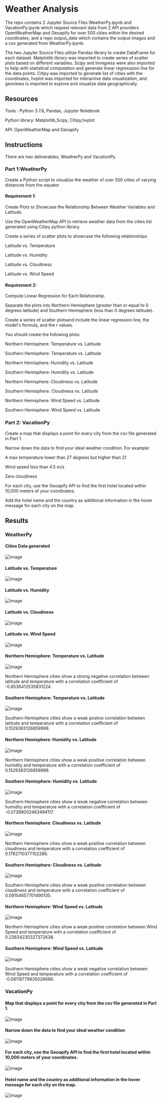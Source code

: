 
# Weather Analysis

The repo contains 2 Jupyter Source Files WeatherPy.ipynb and VacationPy.ipynb which request relevant data from 2 API providers OpenWeatherMap and Geoapify for over 500 cities within the desired coordinates, and a repo output_data which contains the output images and a csv generated from WeatherPy.ipynb.

The two Jupyter Source Files utilize Pandas library to create DataFrame for each dataset. Matplotlib library was imported to create series of scatter plots based on different variables. Scipy and linregress were also imported to help with statistical computation and generate linear regresssion line for the data points. Citipy was imported to generate list of cities with the coordinates, hvplot was imported for interactive data visualization, and geoviews is imported to explore and visualize data geographically.
##  Resources


Tools : Python 3.7.6, Pandas, Jupyter Notebook

Python library: Matplotlib,Scipy, Citipy,hvplot

API: OpenWeatherMap and Geoapify 
## Instructions

There are two deliverables, WeatherPy and VacationPy.

### Part 1:WeatherPy

Create a Python script to visualize the weather of over 500 cities of varying distances from the equator

#### Requirement 1: 
Create Plots to Showcase the Relationship Between Weather Variables and Latitude.

Use the OpenWeatherMap API to retrieve weather data from the cities list generated using Citipy python library.

Create a series of scatter plots to showcase the following relationships:

Latitude vs. Temperature

Latitude vs. Humidity

Latitude vs. Cloudiness

Latitude vs. Wind Speed

#### Requirement 2:

Compute Linear Regression for Each Relationship.

Separate the plots into Northern Hemisphere (greater than or equal to 0 degrees latitude) and Southern Hemisphere (less than 0 degrees latitude). 

Create a series of scatter plotsand include the linear regression line, the model's formula, and the r values.

You should create the following plots:

Northern Hemisphere: Temperature vs. Latitude

Southern Hemisphere: Temperature vs. Latitude

Northern Hemisphere: Humidity vs. Latitude

Southern Hemisphere: Humidity vs. Latitude

Northern Hemisphere: Cloudiness vs. Latitude

Southern Hemisphere: Cloudiness vs. Latitude

Northern Hemisphere: Wind Speed vs. Latitude

Southern Hemisphere: Wind Speed vs. Latitude


### Part 2: VacationPy

Create a map that displays a point for every city from the csv file generated in Part 1.

Narrow down the data to find your ideal weather condition. For example:

A max temperature lower than 27 degrees but higher than 21

Wind speed less than 4.5 m/s

Zero cloudiness

For each city, use the Geoapify API to find the first hotel located within 10,000 meters of your coordinates.

Add the hotel name and the country as additional information in the hover message for each city on the map.
## Results

### WeatherPy

#### Cities Data generated

![image](https://github.com/ShubhangiBidkar/python-api-challenge/assets/38162670/bd0ca6ea-5082-484e-84cc-2bd8510c63e3)

#### Latitude vs. Temperature
![image](https://github.com/ShubhangiBidkar/python-api-challenge/assets/38162670/2d641bd0-aa7f-4941-b04b-cd9b5744e353)


#### Latitude vs. Humidity
![image](https://github.com/ShubhangiBidkar/python-api-challenge/assets/38162670/e1382713-2d34-4e9f-819a-25faba1f3695)


#### Latitude vs. Cloudiness
![image](https://github.com/ShubhangiBidkar/python-api-challenge/assets/38162670/7ffb6e96-4fa4-442d-bd77-4b64d3761af5)


#### Latitude vs. Wind Speed
![image](https://github.com/ShubhangiBidkar/python-api-challenge/assets/38162670/2620a6ef-e621-49a0-8ed9-19d5121da6b8)


#### Northern Hemisphere: Temperature vs. Latitude
![image](https://github.com/ShubhangiBidkar/python-api-challenge/assets/38162670/d60b8bc9-14db-4f8c-8632-8989bed9778a)

Northern Hemisphere cities show a strong negative correlation between latitude and temperature with a correlation coefficient of -0.8536412535831224.


#### Southern Hemisphere: Temperature vs. Latitude
![image](https://github.com/ShubhangiBidkar/python-api-challenge/assets/38162670/89cfa6d1-d885-4d1f-97d0-fa04efd50939)

Southern Hemisphere cities show a weak postive correlation between latitude and temperature with a correlation coefficient of 0.1529383126859998.


#### Northern Hemisphere: Humidity vs. Latitude
![image](https://github.com/ShubhangiBidkar/python-api-challenge/assets/38162670/25c42f69-6a09-4a69-af46-9eeb7768315e)

Northern Hemisphere cities show a weak positive correlation between humidity and temperature with a correlation coefficient of 0.1529383126859998.


#### Southern Hemisphere: Humidity vs. Latitude
![image](https://github.com/ShubhangiBidkar/python-api-challenge/assets/38162670/7e26b077-0c00-416e-9a95-ff278d2a93c8)

Southern Hemisphere cities show a weak negative correlation between humidity and temperature with a correlation coefficient of -0.07388002463494117.



#### Northern Hemisphere: Cloudiness vs. Latitude
![image](https://github.com/ShubhangiBidkar/python-api-challenge/assets/38162670/afdf2984-dee0-404e-88fa-33af3e648ee2)

Northern Hemisphere cities show a weak positive correlation between cloudiness and temperature with a correlation coefficient of 0.1782710377102286.


#### Southern Hemisphere: Cloudiness vs. Latitude
![image](https://github.com/ShubhangiBidkar/python-api-challenge/assets/38162670/5522ddf9-7038-4e10-b7e5-ba7b9ed313e4)

Southern Hemisphere cities show a weak positive correlation between cloudiness and temperature with a correlation coefficient of 0.09154657701490135.



#### Northern Hemisphere: Wind Speed vs. Latitude
![image](https://github.com/ShubhangiBidkar/python-api-challenge/assets/38162670/11aa4eab-2f50-45c8-b504-c6dd2a1fd299)

Northern Hemisphere cities show a weak positive correlation between Wind Speed and temperature with a correlation coefficient of 0.23834230327372638.

#### Southern Hemisphere: Wind Speed vs. Latitude
![image](https://github.com/ShubhangiBidkar/python-api-challenge/assets/38162670/25755cd2-f051-4b4c-9046-4aed73404329)

Southern Hemisphere cities show a weak negative correlation between Wind Speed and temperature with a correlation coefficient of -0.06119779935026666.



### VacationPy

#### Map that displays a point for every city from the csv file generated in Part 1.
![image](https://github.com/ShubhangiBidkar/python-api-challenge/assets/38162670/1bbd5e43-dc70-4ed2-8413-ceb9a021cda0)


#### Narrow down the data to find your ideal weather condition
![image](https://github.com/ShubhangiBidkar/python-api-challenge/assets/38162670/9481f0d4-0e91-41c2-80f6-6e35a765a793)


#### For each city, use the Geoapify API to find the first hotel located within 10,000 meters of your coordinates.
![image](https://github.com/ShubhangiBidkar/python-api-challenge/assets/38162670/e11e8cfe-31ee-4efd-b54f-d09c42c0a33f)



#### Hotel name and the country as additional information in the hover message for each city on the map.
![image](https://github.com/ShubhangiBidkar/python-api-challenge/assets/38162670/2763f9f4-143a-445a-8e43-7e69f1c8bc7a)
